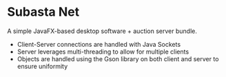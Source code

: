 # Subasta Net
A simple JavaFX-based desktop software + auction server bundle.

- Client-Server connections are handled with Java Sockets
- Server leverages multi-threading to allow for multiple clients
- Objects are handled using the Gson library on both client and server to ensure uniformity
